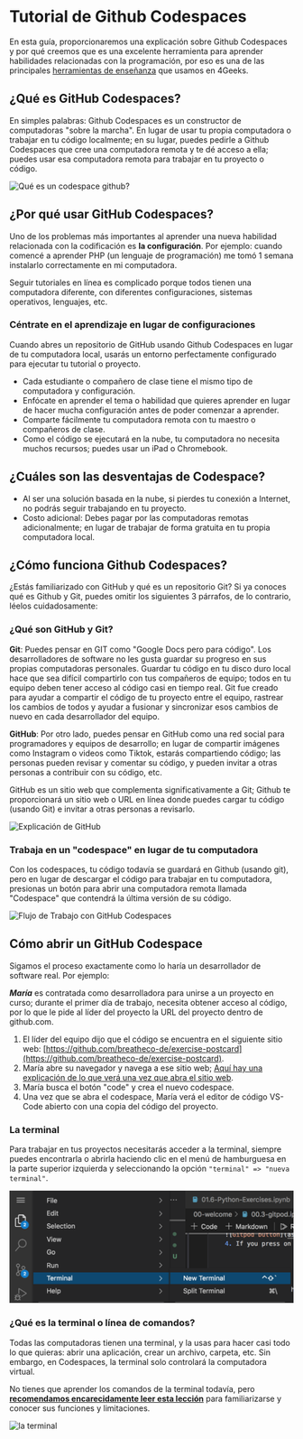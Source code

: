# Tutorial de Github Codespaces

En esta guía, proporcionaremos una explicación sobre Github Codespaces y por qué creemos que es una excelente herramienta para aprender habilidades relacionadas con la programación, por eso es una de las principales [herramientas de enseñanza](https://github.com/breatheco-de/knowledge-base/blob/main/content/4geeks-teaching-tools.md) que usamos en 4Geeks.

## ¿Qué es GitHub Codespaces?

En simples palabras: Github Codespaces es un constructor de computadoras "sobre la marcha". En lugar de usar tu propia computadora o trabajar en tu código localmente; en su lugar, puedes pedirle a Github Codespaces que cree una computadora remota y te dé acceso a ella; puedes usar esa computadora remota para trabajar en tu proyecto o código.

![Qué es un codespace github?](https://github.com/breatheco-de/knowledge-base/blob/main/images/github-codespaces-explanation.png?raw=true)

## ¿Por qué usar GitHub Codespaces?

Uno de los problemas más importantes al aprender una nueva habilidad relacionada con la codificación es **la configuración**. Por ejemplo: cuando comencé a aprender PHP (un lenguaje de programación) me tomó 1 semana instalarlo correctamente en mi computadora.

Seguir tutoriales en línea es complicado porque todos tienen una computadora diferente, con diferentes configuraciones, sistemas operativos, lenguajes, etc.

### Céntrate en el aprendizaje en lugar de configuraciones

Cuando abres un repositorio de GitHub usando Github Codespaces en lugar de tu computadora local, usarás un entorno perfectamente configurado para ejecutar tu tutorial o proyecto.

* Cada estudiante o compañero de clase tiene el mismo tipo de computadora y configuración.
* Enfócate en aprender el tema o habilidad que quieres aprender en lugar de hacer mucha configuración antes de poder comenzar a aprender.
* Comparte fácilmente tu computadora remota con tu maestro o compañeros de clase.
* Como el código se ejecutará en la nube, tu computadora no necesita muchos recursos; puedes usar un iPad o Chromebook.

## ¿Cuáles son las desventajas de Codespace?

* Al ser una solución basada en la nube, si pierdes tu conexión a Internet, no podrás seguir trabajando en tu proyecto.
* Costo adicional: Debes pagar por las computadoras remotas adicionalmente; en lugar de trabajar de forma gratuita en tu propia computadora local.

## ¿Cómo funciona Github Codespaces?

¿Estás familiarizado con GitHub y qué es un repositorio Git? Si ya conoces qué es Github y Git, puedes omitir los siguientes 3 párrafos, de lo contrario, léelos cuidadosamente:

### ¿Qué son GitHub y Git?

**Git**: Puedes pensar en GIT como "Google Docs pero para código". Los desarrolladores de software no les gusta guardar su progreso en sus propias computadoras personales. Guardar tu código en tu disco duro local hace que sea difícil compartirlo con tus compañeros de equipo; todos en tu equipo deben tener acceso al código casi en tiempo real. Git fue creado para ayudar a compartir el código de tu proyecto entre el equipo, rastrear los cambios de todos y ayudar a fusionar y sincronizar esos cambios de nuevo en cada desarrollador del equipo.

**GitHub**: Por otro lado, puedes pensar en GitHub como una red social para programadores y equipos de desarrollo; en lugar de compartir imágenes como Instagram o videos como Tiktok, estarás compartiendo código; las personas pueden revisar y comentar su código, y pueden invitar a otras personas a contribuir con su código, etc.

GitHub es un sitio web que complementa significativamente a Git; Github te proporcionará un sitio web o URL en línea donde puedes cargar tu código (usando Git) e invitar a otras personas a revisarlo.

![Explicación de GitHub](https://github.com/breatheco-de/knowledge-base/blob/main/images/github-exaplantion.png?raw=true)

### Trabaja en un "codespace" en lugar de tu computadora

Con los codespaces, tu código todavía se guardará en Github (usando git), pero en lugar de descargar el código para trabajar en tu computadora, presionas un botón para abrir una computadora remota llamada "Codespace" que contendrá la última versión de su código.

![Flujo de Trabajo con GitHub Codespaces](https://github.com/breatheco-de/knowledge-base/blob/main/images/codespaces.png?raw=true)

## Cómo abrir un GitHub Codespace

Sigamos el proceso exactamente como lo haría un desarrollador de software real. Por ejemplo:

**_María_** es contratada como desarrolladora para unirse a un proyecto en curso; durante el primer día de trabajo, necesita obtener acceso al código, por lo que le pide al líder del proyecto la URL del proyecto dentro de github.com.

1. El líder del equipo dijo que el código se encuentra en el siguiente sitio web: [https://github.com/breatheco-de/exercise-postcard](https://github.com/breatheco-de/exercise-postcard).
2. María abre su navegador y navega a ese sitio web; [Aquí hay una explicación de lo que verá una vez que abra el sitio web](https://github.com/breatheco-de/knowledge-base/blob/main/images/breatheco-de-exercise-postcard-The-ideal-first-project-for-anyone-interested-in-practicing-HTML-CSS-with-a-real-life-example-.png?raw=true).
3. María busca el botón "code" y crea el nuevo codespace.
4. Una vez que se abra el codespace, María verá el editor de código VS-Code abierto con una copia del código del proyecto.

### La terminal

Para trabajar en tus proyectos necesitarás acceder a la terminal, siempre puedes encontrarla o abrirla haciendo clic en el menú de hamburguesa en la parte superior izquierda y seleccionando la opción `"terminal" => "nueva terminal"`.

![abrir terminal en github codespace](https://github.com/breatheco-de/content/blob/master/src/assets/images/terminal.png?raw=true)

### ¿Qué es la terminal o línea de comandos?

Todas las computadoras tienen una terminal, y la usas para hacer casi todo lo que quieras: abrir una aplicación, crear un archivo, carpeta, etc. Sin embargo, en Codespaces, la terminal solo controlará la computadora virtual.

No tienes que aprender los comandos de la terminal todavía, pero **[recomendamos encarecidamente leer esta lección](https://4geeks.com/es/lesson/the-command-line-the-terminal-es)** para familiarizarse y conocer sus funciones y limitaciones.

![la terminal](https://github.com/breatheco-de/knowledge-base/blob/main/images/e7094b073128ec4ae46e3fd9568cbb7c85d860ef7bd28375fdd5a06041d22e2c.png?raw=true)
